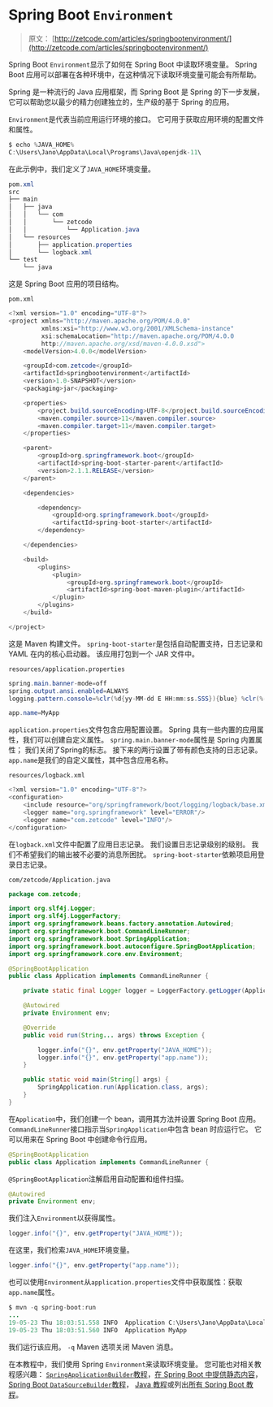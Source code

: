 # Spring Boot `Environment`

> 原文： [http://zetcode.com/articles/springbootenvironment/](http://zetcode.com/articles/springbootenvironment/)

Spring Boot `Environment`显示了如何在 Spring Boot 中读取环境变量。 Spring Boot 应用可以部署在各种环境中，在这种情况下读取环境变量可能会有所帮助。

Spring 是一种流行的 Java 应用框架，而 Spring Boot 是 Spring 的下一步发展，它可以帮助您以最少的精力创建独立的，生产级的基于 Spring 的应用。

`Environment`是代表当前应用运行环境的接口。 它可用于获取应用环境的配置文件和属性。

```java
$ echo %JAVA_HOME%
C:\Users\Jano\AppData\Local\Programs\Java\openjdk-11\

```

在此示例中，我们定义了`JAVA_HOME`环境变量。

```java
pom.xml
src
├── main
│   ├── java
│   │   └── com
│   │       └── zetcode
│   │           └── Application.java
│   └── resources
│       ├── application.properties
│       └── logback.xml 
└── test
    └── java

```

这是 Spring Boot 应用的项目结构。

`pom.xml`

```java
<?xml version="1.0" encoding="UTF-8"?>
<project xmlns="http://maven.apache.org/POM/4.0.0"
         xmlns:xsi="http://www.w3.org/2001/XMLSchema-instance"
         xsi:schemaLocation="http://maven.apache.org/POM/4.0.0
         http://maven.apache.org/xsd/maven-4.0.0.xsd">
    <modelVersion>4.0.0</modelVersion>

    <groupId>com.zetcode</groupId>
    <artifactId>springbootenvironment</artifactId>
    <version>1.0-SNAPSHOT</version>
    <packaging>jar</packaging>

    <properties>
        <project.build.sourceEncoding>UTF-8</project.build.sourceEncoding>
        <maven.compiler.source>11</maven.compiler.source>
        <maven.compiler.target>11</maven.compiler.target>
    </properties>

    <parent>
        <groupId>org.springframework.boot</groupId>
        <artifactId>spring-boot-starter-parent</artifactId>
        <version>2.1.1.RELEASE</version>
    </parent>

    <dependencies>

        <dependency>
            <groupId>org.springframework.boot</groupId>
            <artifactId>spring-boot-starter</artifactId>
        </dependency>

    </dependencies>

    <build>
        <plugins>
            <plugin>
                <groupId>org.springframework.boot</groupId>
                <artifactId>spring-boot-maven-plugin</artifactId>
            </plugin>
        </plugins>
    </build>

</project>

```

这是 Maven 构建文件。 `spring-boot-starter`是包括自动配置支持，日志记录和 YAML 在内的核心启动器。 该应用打包到一个 JAR 文件中。

`resources/application.properties`

```java
spring.main.banner-mode=off
spring.output.ansi.enabled=ALWAYS
logging.pattern.console=%clr(%d{yy-MM-dd E HH:mm:ss.SSS}){blue} %clr(%-5p) %clr(%logger{0}){blue} %clr(%m){faint}%n

app.name=MyApp

```

`application.properties`文件包含应用配置设置。 Spring 具有一些内置的应用属性，我们可以创建自定义属性。 `spring.main.banner-mode`属性是 Spring 内置属性； 我们关闭了Spring的标志。 接下来的两行设置了带有颜色支持的日志记录。 `app.name`是我们的自定义属性，其中包含应用名称。

`resources/logback.xml`

```java
<?xml version="1.0" encoding="UTF-8"?>
<configuration>
    <include resource="org/springframework/boot/logging/logback/base.xml" />
    <logger name="org.springframework" level="ERROR"/>
    <logger name="com.zetcode" level="INFO"/>
</configuration>

```

在`logback.xml`文件中配置了应用日志记录。 我们设置日志记录级别的级别。 我们不希望我们的输出被不必要的消息所困扰。 `spring-boot-starter`依赖项启用登录日志记录。

`com/zetcode/Application.java`

```java
package com.zetcode;

import org.slf4j.Logger;
import org.slf4j.LoggerFactory;
import org.springframework.beans.factory.annotation.Autowired;
import org.springframework.boot.CommandLineRunner;
import org.springframework.boot.SpringApplication;
import org.springframework.boot.autoconfigure.SpringBootApplication;
import org.springframework.core.env.Environment;

@SpringBootApplication
public class Application implements CommandLineRunner {

    private static final Logger logger = LoggerFactory.getLogger(Application.class);

    @Autowired
    private Environment env;

    @Override
    public void run(String... args) throws Exception {

        logger.info("{}", env.getProperty("JAVA_HOME"));
        logger.info("{}", env.getProperty("app.name"));
    }

    public static void main(String[] args) {
        SpringApplication.run(Application.class, args);
    }
}

```

在`Application`中，我们创建一个 bean，调用其方法并设置 Spring Boot 应用。 `CommandLineRunner`接口指示当`SpringApplication`中包含 bean 时应运行它。 它可以用来在 Spring Boot 中创建命令行应用。

```java
@SpringBootApplication
public class Application implements CommandLineRunner {

```

`@SpringBootApplication`注解启用自动配置和组件扫描。

```java
@Autowired
private Environment env;

```

我们注入`Environment`以获得属性。

```java
logger.info("{}", env.getProperty("JAVA_HOME"));

```

在这里，我们检索`JAVA_HOME`环境变量。

```java
logger.info("{}", env.getProperty("app.name"));

```

也可以使用`Environment`从`application.properties`文件中获取属性：获取`app.name`属性。

```java
$ mvn -q spring-boot:run
...
19-05-23 Thu 18:03:51.558 INFO  Application C:\Users\Jano\AppData\Local\Programs\Java\openjdk-11\
19-05-23 Thu 18:03:51.560 INFO  Application MyApp

```

我们运行该应用。 `-q` Maven 选项关闭 Maven 消息。

在本教程中，我们使用 Spring `Environment`来读取环境变量。 您可能也对相关教程感兴趣： [`SpringApplicationBuilder`教程](/springboot/springapplicationbuilder/)，[在 Spring Boot 中提供静态内容](/springboot/static/)， [Spring Boot `DataSourceBuilder`教程](/springboot/datasourcebuilder/)， [Java 教程](/lang/java/)或列出[所有 Spring Boot 教程](/all/#springboot)。